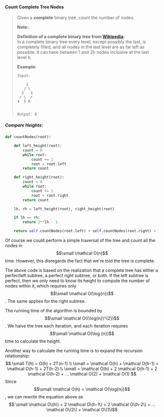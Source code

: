 #### Count Complete Tree Nodes

> Given a **complete** binary tree, count the number of nodes.
>
> **Note:**
>
> **Definition of a complete binary tree from **[**Wikipedia**](http://en.wikipedia.org/wiki/Binary_tree#Types_of_binary_trees)**:**  
>  In a complete binary tree every level, except possibly the last, is completely filled, and all nodes in the last level are as far left as possible. It can have between 1 and 2h nodes inclusive at the last level h.
>
> **Example:**
>
> ```
> Input:
>  
>     1
>    / \
>   2   3
>  / \  /
> 4  5 6
>
>
> Output: 6
> ```

##### Compare Heights:

```py
def countNodes(root):

    def left_height(root):
        count = 0
        while root:
            count += 1
            root = root.left
        return count

    def right_height(root):
        count = 0
        while root:
            count += 1
            root = root.right
        return count

    lh, rh = left_height(root), right_height(root)

    if lh == rh:
        return 2**lh - 1

    return self.countNodes(root.left) + self.countNodes(root.right) + 1
```

Of course we could perform a simple traversal of the tree and count all the nodes in $$\small \mathcal O(n)$$ time. However, this disregards the fact that we're told the tree is complete.

The above code is based on the realization that a complete tree has either a perfectleft subtree, a perfect right subtree, or both. If the left subtree is perfect, then we only need to know its height to compute the number of nodes within it, which requires only $$\small \mathcal O(\log{n})$$. The same applies for the right subtree.

The running time of the algorithm is bounded by $$\small \mathcal O((\log{n})^{2})$$. We halve the tree each iteration, and each iteration requires $$\small \mathcal O(\log {n})$$ time to calculate the height.

Another way to calculate the running time is to expand the recursion relationship:
$$
\small T(h) = O(h) + 2T(n-1)  \\ \small = \mathcal O(h) + \mathcal O(h-1) + \mathcal O(h-1) + 2T(h-2) \\ \small = \mathcal O(h) + 2 \mathcal O(h-1) + 2 \mathcal O(h-2) + ... \mathcal O(2) + \mathcal O(1)
$$
Since $$\small \mathcal O(h) = \mathcal O(\log{n})$$, we can rewrite the equation above as $$ \small \mathcal O\(h\) + 2 \mathcal O\(h-1\) + 2 \mathcal O\(h-2\) + ... \mathcal O\(2\) + \mathcal O\(1\)$$

